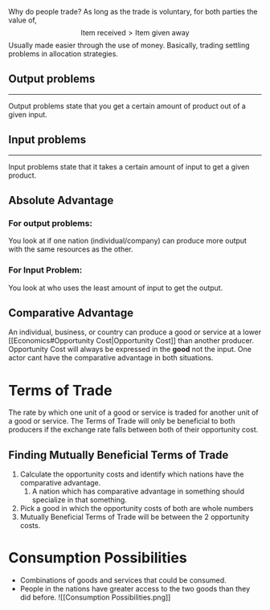  Why do people trade?
As long as the trade is voluntary, for both parties the value of, 
$$
\text{Item received} > \text{Item given away}
$$
Usually made easier through the use of money.
Basically, trading settling problems in allocation strategies.

## Output problems
---
Output problems state that you get a certain amount of product out of a given input.

## Input problems
---
Input problems state that it takes a certain amount of input to get a given product.

## Absolute Advantage
### For output problems: 
You look at if one nation (individual/company) can produce more output with the same resources as the other.

### For Input Problem:
You look at who uses the least amount of input to get the output.

## Comparative Advantage
An individual, business, or country can produce a good or service at a lower [[Economics#Opportunity Cost|Opportunity Cost]] than another producer.
Opportunity Cost will always be expressed in the **good** not the input.
One actor cant have the comparative advantage in both situations.  

# Terms of Trade
The rate by which one unit of a good or service is traded for another unit of a good or service.
The Terms of Trade will only be beneficial to both producers if the exchange rate falls between both of their opportunity cost.

## Finding Mutually Beneficial Terms of Trade
1. Calculate the opportunity costs and identify which nations have the comparative advantage.
	1. A nation which has comparative advantage in something should specialize in that something. 
2. Pick a good in which the opportunity costs of both are whole numbers
3. Mutually Beneficial Terms of Trade will be between the 2 opportunity costs.

# Consumption Possibilities
- Combinations of goods and services that could be consumed. 
- People in the nations have greater access to the two goods than they did before. ![[Consumption Possibilities.png]]